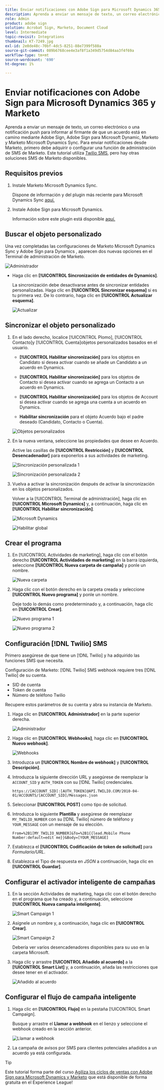 ```yaml
---
title: Enviar notificaciones con Adobe Sign para Microsoft Dynamics 365 y Marketo
description: Aprenda a enviar un mensaje de texto, un correo electrónico o una notificación push para informar al firmante de que un acuerdo está en camino
role: Admin
product: adobe sign
solution: Acrobat Sign, Marketo, Document Cloud
level: Intermediate
topic-revisit: Integrations
thumbnail: KT-7249.jpg
exl-id: 2e0de48c-70bf-4dc5-8251-88e7399f588a
source-git-commit: 089b6768cee4e3af8f1a349d5754d84aa3f4f69a
workflow-type: tm+mt
source-wordcount: '690'
ht-degree: 1%

---
```


# Enviar notificaciones con Adobe Sign para Microsoft Dynamics 365 y Marketo

Aprenda a enviar un mensaje de texto, un correo electrónico o una notificación push para informar al firmante de que un acuerdo está en camino mediante Adobe Sign, Adobe Sign para Microsoft Dynamic, Marketo y Marketo Microsoft Dynamics Sync. Para enviar notificaciones desde Marketo, primero debe adquirir o configurar una función de administración de SMS de Marketo. Este tutorial utiliza [Twilio SMS](https://launchpoint.marketo.com/twilio/twilio-sms-for-marketo/), pero hay otras soluciones SMS de Marketo disponibles.

## Requisitos previos

1. Instale Marketo Microsoft Dynamics Sync.

   Dispone de información y del plugin más reciente para Microsoft Dynamics Sync [aquí.](https://experienceleague.adobe.com/docs/marketo/using/product-docs/crm-sync/microsoft-dynamics/marketo-plugin-releases-for-microsoft-dynamics.html)

1. Instale Adobe Sign para Microsoft Dynamics.

   Información sobre este plugin está disponible [aquí.](https://helpx.adobe.com/ca/sign/using/microsoft-dynamics-integration-installation-guide.html)

## Buscar el objeto personalizado

Una vez completadas las configuraciones de Marketo Microsoft Dynamics Sync y Adobe Sign para Dynamics , aparecen dos nuevas opciones en el Terminal de administración de Marketo.

![Administrador](assets/adminTerminal.png)

* Haga clic en **[!UICONTROL Sincronización de entidades de Dynamics]**.

   La sincronización debe desactivarse antes de sincronizar entidades personalizadas. Haga clic en **[!UICONTROL Sincronizar esquema]** si es tu primera vez. De lo contrario, haga clic en **[!UICONTROL Actualizar esquema]**.

   ![Actualizar](assets/refreshSchema.png)

## Sincronizar el objeto personalizado

1. En el lado derecho, localice [!UICONTROL Plomo], [!UICONTROL Contacto]y [!UICONTROL Cuenta]objetos personalizados basados en el usuario.

   * **[!UICONTROL Habilitar sincronización]** para los objetos en Candidato si desea activar cuando se añade un Candidato a un acuerdo en Dynamics.

   * **[!UICONTROL Habilitar sincronización]** para los objetos de Contacto si desea activar cuando se agrega un Contacto a un acuerdo en Dynamics.

   * **[!UICONTROL Habilitar sincronización]** para los objetos de Account si desea activar cuando se agrega una cuenta a un acuerdo en Dynamics.

   * **Habilitar sincronización** para el objeto Acuerdo bajo el padre deseado (Candidato, Contacto o Cuenta).

   ![Objetos personalizados](assets/enableSyncDynamics.png)

1. En la nueva ventana, seleccione las propiedades que desee en Acuerdo.

   Active las casillas de **[!UICONTROL Restricción]** y **[!UICONTROL Desencadenador]** para exponerlos a sus actividades de marketing.

   ![Sincronización personalizada 1](assets/entitySync1.png)

   ![Sincronización personalizada 2](assets/entitySync2.png)

1. Vuelva a activar la sincronización después de activar la sincronización en los objetos personalizados.

   Volver a la [!UICONTROL Terminal de administración], haga clic en **[!UICONTROL Microsoft Dynamics]** y, a continuación, haga clic en **[!UICONTROL Habilitar sincronización]**.

   ![Microsoft Dynamics](assets/microsoftDynamics.png)

   ![Habilitar global](assets/enableGlobalDynamics.png)

## Crear el programa

1. En [!UICONTROL Actividades de marketing], haga clic con el botón derecho **[!UICONTROL Actividades de marketing]** en la barra izquierda, seleccione **[!UICONTROL Nueva carpeta de campaña]** y ponle un nombre.

   ![Nueva carpeta](assets/newFolder.png)

1. Haga clic con el botón derecho en la carpeta creada y seleccione **[!UICONTROL Nuevo programa]** y ponle un nombre.

   Deje todo lo demás como predeterminado y, a continuación, haga clic en **[!UICONTROL Crear]**.

   ![Nuevo programa 1](assets/newProgram1.png)

   ![Nuevo programa 2](assets/newProgram2.png)

## Configuración [!DNL Twilio] SMS

Primero asegúrese de que tiene un [!DNL Twilio] y ha adquirido las funciones SMS que necesita.

Configuración de Marketo: [!DNL Twilio] SMS webhook requiere tres [!DNL Twilio] de su cuenta.

* SID de cuenta
* Token de cuenta
* Número de teléfono Twilio

Recupere estos parámetros de su cuenta y abra su instancia de Marketo.

1. Haga clic en **[!UICONTROL Administrador]** en la parte superior derecha.

   ![Administrador](assets/adminTab.png)

1. Haga clic en **[!UICONTROL Webhooks]**, haga clic en **[!UICONTROL Nuevo webhook]**.

   ![Webhooks](assets/webhooks.png)

1. Introduzca un **[!UICONTROL Nombre de webhook]** y **[!UICONTROL Descripción]**.

1. Introduzca la siguiente dirección URL y asegúrese de reemplazar la `ACCOUNT_SID` y `AUTH_TOKEN` con su [!DNL Twilio] credenciales.

   ```
   https://[ACCOUNT_SID]:[AUTH_TOKEN]@API.TWILIO.COM/2010-04-01/ACCOUNTS/[ACCOUNT_SID]/Messages.json
   ```

1. Seleccionar **[!UICONTROL POST]** como tipo de solicitud.

1. Introduzca lo siguiente **Plantilla** y asegúrese de reemplazar `MY_TWILIO_NUMBER` con su [!DNL Twilio] número de teléfono y `YOUR_MESSAGE` con un mensaje de su elección.

   ```
   From=%2B1[MY_TWILIO_NUMBER]&To=%2B1{{lead.Mobile Phone Number:default=edit me}}&Body=[YOUR_MESSAGE]
   ```

1. Establezca el **[!UICONTROL Codificación de token de solicitud]** para *Formulario/URL*.

1. Establezca el Tipo de respuesta en *JSON* a continuación, haga clic en **[!UICONTROL Guardar]**.

## Configurar el activador inteligente de campañas

1. En la sección Actividades de marketing, haga clic con el botón derecho en el programa que ha creado y, a continuación, seleccione **[!UICONTROL Nueva campaña inteligente]**.

   ![Smart Campaign 1](assets/smartCampaign1.png)

1. Asígnele un nombre y, a continuación, haga clic en **[!UICONTROL Crear]**.

   ![Smart Campaign 2](assets/smartCampaign3.png)

   Debería ver varios desencadenadores disponibles para su uso en la carpeta Microsoft.

1. Haga clic y arrastre **[!UICONTROL Añadido al acuerdo]** a la **[!UICONTROL Smart List]** y, a continuación, añada las restricciones que desee tener en el activador.

   ![Añadido al acuerdo](assets/addedToAgreementDynamics.png)

## Configurar el flujo de campaña inteligente

1. Haga clic en **[!UICONTROL Flujo]** en la pestaña [!UICONTROL Smart Campaign].

   Busque y arrastre el **Llamar a webhook** en el lienzo y seleccione el webhook creado en la sección anterior.

   ![Llamar a webhook](assets/callWebhook.png)

1. La campaña de avisos por SMS para clientes potenciales añadidos a un acuerdo ya está configurada.
>[!TIP]
>
>Este tutorial forma parte del curso [Agiliza los ciclos de ventas con Adobe Sign para Microsoft Dynamics y Marketo](https://experienceleague.adobe.com/?recommended=Sign-U-1-2021.1) que está disponible de forma gratuita en el Experience League!